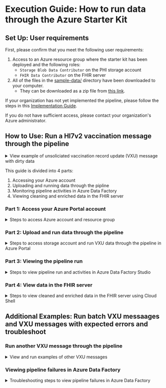 # Execution Guide: How to run data through the Azure Starter Kit

## Set Up: User requirements
First, please confirm that you meet the following user requirements:
1. Access to an Azure resource group where the starter kit has been deployed and the following roles:
    - `Storage Blob Data Contributor` on the PHI storage account
    - `FHIR Data Contributor` on the FHIR server
2. All of the files in the [sample-data/](../sample-data/) directory have been downloaded to your computer.
    - They can be downloaded as a zip file from [this link](https://github.com/CDCgov/phdi-azure/archive/refs/heads/main.zip).


If your organization has not yet implemented the pipeline, please follow the steps in this [Implementation Guide](https://github.com/CDCgov/phdi-azure/blob/main/docs/implementation-guide.md). 

If you do not have sufficient access, please contact your organization's Azure administrator.


## How to Use: Run a Hl7v2 vaccination message through the pipeline
<details>
    <summary>View example of unsoliciated vaccination record update (VXU) message with dirty data</summary>
    
The `sample-data/` directory contains dummy unsoliciated vaccination record update (VXU) messages that can be used to test the success and failure modes of the ingestion pipeline. To start, let's use `VXU_single_messy_demo.hl7` file that has a single VXU message. The Patient Identifier Segment (PID) of this message (shown below) contains some dirty data:
1. The patient's name is mixed case and contains a numeric character.
2. The patient's phone number is not in a standard format.
3. The patient's address is non-standard and has not been geocoded.

```diff
PID|1|7777555^4^M11^test^MR^University Hospital^19241011^19241012|PATID7755^5^M11^test1|PATID7758^^^test5|
- doe .^ John1 ^A.
|TEST^Mother, of^L|198505101126+0215|M||2106-3^White^HL70005|
- 555 E. 3065 S.^^Salt Lake CIty^ut^84106^USA
||
- 801-540-3661^^CP
|||M^Married||4880776||||N^NOT HISPANIC OR LATINO^HL70189||N||US^United States of America^ISO3166_1||||N|||20080110015014+0315|||||||
```

If you would like, feel free to confirm that this is the case by inspecting the file directly in the text editor of your choice.
</details>
    
This guide is divided into 4 parts:
1. Accessing your Azure account 
2. Uploading and running data through the pipline
3. Monitoring pipeline activities in Azure Data Factory
4. Viewing cleaning and enriched data in the FHIR server

### Part 1: Access your Azure Portal account 
<details>
    <summary>Steps to access Azure account and resource group</summary>
    
1. Open [https://portal.azure.com/](https://portal.azure.com/) in your browser and log in with your username and password.![azure-portal](./images/azure-portal.png)
1. Go to the search bar in the header and search for `Resource groups`. Click on `Resource groups` in the search dropdown.![azure-portal-resource-groups](./images/azure-portal-resource-groups.png) 
1. Click into the appropriate Azure resource group.![azure-portal-resource-group](./images/azure-portal-resource-group.png) 
</details>   

### Part 2: Upload and run data through the pipeline
<details>
    <summary>Steps to access storage account and run VXU data through the pipeline in Azure Portal</summary>

> **Note**: If you prefer, you can upload data using the [Azure Storage Explorer Tool](https://azure.microsoft.com/en-us/products/storage/storage-explorer/). We don't provide instructions for using that tool here, but the broad strokes will be the same - you'll need to upload `sample-data/VXU-V04-01_success_single.hl7` to the `source-data` container in your PHI storage account.
    
1. Within your `Resource group`, filter down to view only `Storage account` type resources. To do so, click into the `Filter for any field...` search bar and type in `Storage account`.![azure-filter-storage-accounts](./images/azure-filter-storage-accounts.png)
1. Click into the `PHI` storage account, which is where all Protected Health Information is stored outside of the FHIR server. The precise name of the storage bucket will have the form `phdi{environment}phi{clientId}`, e.g., `phdidevphi1667849158`.![azure-select-phi-bucket](./images/azure-select-phi-bucket.png)
1. Go to the left sidebar and under the `Data storage` header, click `Containers`. ![azure-containers](./images/azure-containers.png)
1. Click into the `source-data` container.![azure-select-source-data-container](./images/azure-select-source-data-container.png)
1. Then click into the `vxu` folder.![azure-select-vxu-folder](./images/azure-select-vxu-folder.png)
1. Now we're ready to run a VXU message through the pipeline! Click the `Upload` button in the toolbar.![azure-upload](./images/azure-upload.png)
1. Then click `Browse for files`.![azure-browse](./images/azure-browse.png)     
1. Navigate to the folder on your computer where you've downloaded or forked the `sample-data/` folder and select the `VXU-V04-01_success_single.hl7` file. Click `Open`, then click `Upload` to upload this file into the `source-data/vxu/` directory of your PHI bucket.![azure-upload-file](./images/azure-upload-file.png)    

     > **Note**: because the ingestion pipeline is event-driven, simply uploading the file is all that is required to trigger the pipeline. There is an event listener monitoring the PHI bucket for file creation events.
</details>
    
### Part 3: Viewing the pipeline run

<details>
    <summary>Steps to view pipeline run and activities in Azure Data Factory Studio</summary>

1. Congrats! You've run a VXU message through the pipeline. To check that the pipeline has executed, go to the search bar in the header, and search for `Data factories`. Select the `Data factories` option in the search dropdown.![azure-search-data-factories](./images/azure-search-data-factories.png)
1. Click into your data factory, which will have the form `phdi-{environment}-data-factory-{client-id}`.![azure-select-ingestion-pipeline](./images/azure-select-ingestion-pipeline.png)
1. Launch the Data Factory Studio by clicking the blue button that says `Launch studio`![azure-data-factory-launch-studio](./images/azure-data-factory-launch-studio.png)
1. In the left sidebar, click on the the `Monitor` tab (radar icon) to view the pipeline runs.![azure-pipeline-select-monitor](./images/azure-pipeline-select-monitor.png)
1. Click into your pipeline run, which will have the form `phdi-{environment}-ingestion`. If you see multiple pipline runs with this name, select the pipeline with the most recent run start time.

     > **Note**: this pipeline may still have an `In progress` status. You can click the 'refresh' button to view the pipeline run in its most updated status.
![azure-ingestion-single-execution](./images/azure-ingestion-single-execution.png) 

1. After clicking into your pipeline run, you should see a diagram showing the steps of the pipeline and a table with information about each activity. We should now see that the ingestion pipeline has processed one message successfully.![azure-pipeline-diagram](./images/azure-pipeline-diagram.png)

     > **Note**: You can click the 'refresh' button to view the pipeline run activities in their most recent status. 
</details>
    
### Part 4: View data in the FHIR server
<details>
    <summary>Steps to view cleaned and enriched data in the FHIR server using Cloud Shell</summary>

1. Open another tab and go to [https://shell.azure.com](https://shell.azure.com).
     > **Instructions for first time users**: 
     
     > A pop up will appear asking you to select either the Bash or PowerShell option. Select the `Bash` option.![azure-cloud-select-bash](./images/azure-cloud-select-bash.png) 
     
     > A second pop up will appear stating "You have no storage mounted". Click `Create storage`.![azure-cloud-create-storage](./images/azure-cloud-create-storage.png)
1. Confirm that you're in Bash mode by checking that the dropdown in the top left under the `Microsoft Azure` header has `Bash` selected.![azure-cloud-shell](./images/azure-cloud-shell.png)
1. Then in the terminal, type the command `az login` and press enter on your keyboard.![azure-cloud-shell-login](./images/azure-cloud-shell-login.png)
1. Copy the authentication code provided.![azure-cloud-copy-code](./images/azure-cloud-copy-code.png)
1. Click the device login link, and paste in the authentication code.![azure-device-login](./images/azure-device-login.png)
1. Follow the prompts to complete login. After logging in, you should see a pop up that says "You have signed in...".![azure-cloud-logged-in](./images/azure-cloud-logged-in.png)
1. Return to the tab with Azure Cloud Shell open.![azure-cloud-logged-in-terminal](./images/azure-cloud-logged-in-terminal.png)

Now that we're authenticated, we're going to try to search for a patient named "John Doe" in the VXU message we ran earlier. 
1. A couple of the commands below will require you to update the URL in the command with the name of your FHIR server. To get the name of your FHIR server, go back to the tab with [portal.azure.com](portal.azure.com) open. Then in the search bar, type in `Azure API for FHIR` and select this option in the search dropdown.![azure-fhir-api-search](./images/azure-fhir-api-search.png)
1. You should see your FHIR server which will have the following form: `{environment}fhir{client-id}`. Click into your FHIR server.![azure-find-fhir-server](./images/azure-find-fhir-server.png)
1. Copy the name of your FHIR server which will have the following form: (`{environment}fhir{client-id}`).![azure-fhir-server](./images/azure-fhir-server.png)
1. Go back to the tab with Cloud Shell open. Copy and paste the command below, then replace the **FHIR_SERVER_NAME** text with the pasted name of your FHIR server. This will save the name of your FHIR server into a variable that will be referenced in later commands. <pre>export FHIR_SERVER=<b>FHIR_SERVER_NAME</b></pre>![azure-cloud_set_FHIR_variable](./images/azure-cloud_set_FHIR_variable.png)
1. Copy and paste the below command into the terminal and hit enter. This gets you a bearer token that will be used to authenticate in the next command:<pre>
token=$(az account get-access-token --resource=https://$FHIR_SERVER.azurehealthcareapis.com --query accessToken --output tsv)</pre>
1. Copy and paste the below command into the terminal and hit enter. This uses the bearer token from above to authenticate and search for the "John Doe" user: <pre>RESPONSE=$(curl -X GET --header "Authorization: Bearer $token" "https://$FHIR_SERVER.azurehealthcareapis.com/Patient?family=DOE&given=JOHN")</pre>
1. Finally, copy and paste the below command into the terminal and hit enter. This pretty-prints the JSON response showing that John Doe was found in the VXU message. After you're done reviewing the response, press `q` on your keyboard to exit out of the jq tool and return to the terminal. <pre>echo $RESPONSE | jq | less</pre> 
![azure-fhir-api-response](./images/azure-fhir-api-response.png)
</details>    

## Additional Examples: Run batch VXU messaages and VXU messages with expected errors and troubleshoot
### Run another VXU message through the pipeline
<details>
    <summary>View and run examples of other VXU messages</summary>

The table below describes the contents and expected ingestion pipeline behavior for each of the other files included in `sample-data/`. Choose another message to run through the pipeline below to see what a pipeline run with an expected error or a batch message will look like. 
1. Return to [https://portal.azure.com/](https://portal.azure.com/) and repeat the steps in the ["Upload and run data through the pipeline" section](#upload-and-run-data-through-the-pipeline)! 
1. Then repeat the steps in the ["Viewing the pipeline run" section](#viewing-the-pipeline-run).
1. If your pipeline run contains a failure, follow the steps in the ["Viewing pipeline failures in ADF" section](#viewing-pipeline-failures-in-adf) to see why the failure occurred.

| Test File | File Contents | Expected Outcome |
| --------- | --------------| ---------------- |
|VXU-V04-01_success_single.hl7| A single valid VXU message.|The ingestion pipeline will process a single message and upload it to the FHIR server.|
|VXU-V04-02_failedConversion.hl7| A single invalid VXU message that cannot be converted to FHIR.| The ingestion process will fail during the initial conversion to FHIR step. Information about the failure is written to `failed_fhir_conversion\vxu\`.
|VXU-V04-02_failedUpload.hl7| A single VXU message that converts to an invalid FHIR bundle.| The ingestion pipeline will fail during the final step when it attempts to upload the data to the FHIR server. Information about the failure is written to `failed_fhir_uploads\vxu\`.|
|VXU-V04-02_success_batch.hl7| A batch Hl7 message containing two valid VXU messages.| The ingestion pipeline is triggered twice and runs successfully to completion both times.|
|VXU-V04-03_batch_1_success_1_failConversion.hl7| A batch Hl7 message containing one valid and one invalid VXU message.| The ingestion pipeline will run twice. On one execution it successfully processes the data and uploads to the FHIR server. On the other execution it fails.|
</details>
    
### Viewing pipeline failures in Azure Data Factory

<details>
    <summary>Troubleshooting steps to view pipeline failures in Azure Data Factory</summary>

When a pipeline run ends in failure, Azure Data Factory makes it easy to see the error that caused the failure.

1. On the `Monitor` tab in Azure Data Factory Studio (the page we opened in step 4 of the ["Viewing the pipeline run" section](#viewing-the-pipeline-run)), select the pipeline run that failed.
![azure-data-factory-failure](./images/azure-data-factory-failure.png)
1. In this view, click the button next to "Failed" on any steps that failed in the "Activity Runs" section to view the relevant error.
![azure-data-factory-error-button](./images/azure-data-factory-error-button.png)
1. The error message should provide the information you need to resolve the issue before reuploading the data for another pipeline run.
![azure-data-factory-error-details](./images/azure-data-factory-error-details.png)
</details>
